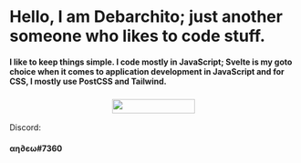 <!DOCTYPE html>
<body>
  <h1>Hello, I am Debarchito; just another someone who likes to code stuff.</h1>
  <h4>I like to keep things simple. I code mostly in JavaScript; Svelte is my goto choice when it comes to application development in JavaScript and for CSS, I mostly use PostCSS and Tailwind.</h4>
  <h3 style="text-align: center">
    <img align="botom" src="https://gpvc.arturio.dev/debarchitodev" width="145px" height="25">
  </h3>
  <p>Discord: <h4>αη∂єω#7360</h4></p>
</body>
</html>
